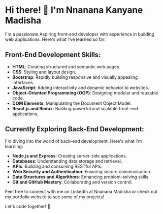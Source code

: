 # Hi there! 👋 I'm Nnanana Kanyane Madisha 

I'm a passionate Aspiring front-end developer with experience in building web applications. Here's what I've learned so far:

## Front-End Development Skills:
- **HTML**: Creating structured and semantic web pages.
- **CSS**: Styling and layout design.
- **Bootstrap**: Rapidly building responsive and visually appealing interfaces.
- **JavaScript**: Adding interactivity and dynamic behavior to websites.
- **Object-Oriented Programming (OOP)**: Designing modular and reusable code.
- **DOM Elements**: Manipulating the Document Object Model.
- **React.js and Redux**: Building powerful and scalable front-end applications.

## Currently Exploring Back-End Development:
I'm diving into the world of back-end development. Here's what I'm learning:

- **Node.js and Express**: Creating server-side applications.
- **Databases**: Understanding data storage and retrieval.
- **APIs**: Building and consuming RESTful APIs.
- **Web Security and Authentication**: Ensuring secure communication.
- **Data Structures and Algorithms**: Enhancing problem-solving skills.
- **Git and GitHub Mastery**: Collaborating and version control.

Feel free to connect with me on LinkedIn at Nnanana Madisha or check out my portfolio website to see some of my projects!

Let's code together! 🚀


<!---
nnananamadisha/nnananamadisha is a ✨ special ✨ repository because its `README.md` (this file) appears on your GitHub profile.
You can click the Preview link to take a look at your changes.
--->
